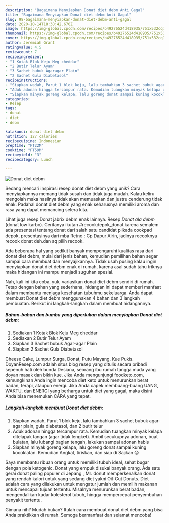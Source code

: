 ```yaml
---
description: "Bagaimana Menyiapkan Donat diet debm Anti Gagal"
title: "Bagaimana Menyiapkan Donat diet debm Anti Gagal"
slug: 98-bagaimana-menyiapkan-donat-diet-debm-anti-gagal
date: 2020-10-14T18:38:42.670Z
image: https://img-global.cpcdn.com/recipes/b49276524d418935/751x532cq70/donat-diet-debm-foto-resep-utama.jpg
thumbnail: https://img-global.cpcdn.com/recipes/b49276524d418935/751x532cq70/donat-diet-debm-foto-resep-utama.jpg
cover: https://img-global.cpcdn.com/recipes/b49276524d418935/751x532cq70/donat-diet-debm-foto-resep-utama.jpg
author: Jeremiah Grant
ratingvalue: 4.5
reviewcount: 7
recipeingredient:
- "1 Kotak Blok Keju Meg cheddar"
- "2 Butir Telur Ayam"
- "3 Sachet bubuk Agaragar Plain"
- "2 Sachet Gula Diabetasol"
recipeinstructions:
- "Siapkan wadah, Parut 1 blok keju, lalu tambahkan 3 sachet bubuk agar-agar plain, gula diabetasol, dan 2 butir telur"
- "Aduk adonan hingga tercampur rata. Kemudian tuangkan minyak kelapa ditelapak tangan (agar tidak lengket). Ambil secukupnya adonan, buat bulatan, lalu lubangi bagian tengah, lakukan sampai adonan habis"
- "Siapkan minyak goreng kelapa, lalu goreng donat sampai kuning kocoklatan. Kemudian Angkat, tiriskan, dan siap di Sajikan 😊"
categories:
- Resep
tags:
- donat
- diet
- debm

katakunci: donat diet debm 
nutrition: 127 calories
recipecuisine: Indonesian
preptime: "PT22M"
cooktime: "PT59M"
recipeyield: "3"
recipecategory: Lunch

---
```



![Donat diet debm](https://img-global.cpcdn.com/recipes/b49276524d418935/751x532cq70/donat-diet-debm-foto-resep-utama.jpg)

Sedang mencari inspirasi resep donat diet debm yang unik? Cara menyiapkannya memang tidak susah dan tidak juga mudah. Kalau keliru mengolah maka hasilnya tidak akan memuaskan dan justru cenderung tidak enak. Padahal donat diet debm yang enak seharusnya memiliki aroma dan rasa yang dapat memancing selera kita.

Lihat juga resep Donat jabrix debm enak lainnya. Resep *Donat ala debm* (donat low karbo). Ceritanya ikutan #recookdepok_donat.karena semalem ada presentasi tentang donat dari salah satu candidat pilkada cookpad depok, presentasinya dari mba Retno : Cp Dapur Airin, jadinya recooknya recook donat deh.dan aq pilih recook.

Ada beberapa hal yang sedikit banyak mempengaruhi kualitas rasa dari donat diet debm, mulai dari jenis bahan, kemudian pemilihan bahan segar sampai cara membuat dan menyajikannya. Tidak usah pusing kalau ingin menyiapkan donat diet debm enak di rumah, karena asal sudah tahu triknya maka hidangan ini mampu menjadi suguhan spesial.


Nah, kali ini kita coba, yuk, variasikan donat diet debm sendiri di rumah. Tetap dengan bahan yang sederhana, hidangan ini dapat memberi manfaat dalam membantu menjaga kesehatan tubuhmu sekeluarga. Anda dapat membuat Donat diet debm menggunakan 4 bahan dan 3 langkah pembuatan. Berikut ini langkah-langkah dalam membuat hidangannya.

<!--inarticleads1-->

##### Bahan-bahan dan bumbu yang diperlukan dalam menyiapkan Donat diet debm:

1. Sediakan 1 Kotak Blok Keju Meg cheddar
1. Sediakan 2 Butir Telur Ayam
1. Siapkan 3 Sachet bubuk Agar-agar Plain
1. Siapkan 2 Sachet Gula Diabetasol


Cheese Cake, Lumpur Surga, Donat, Putu Mayang, Kue Pukis. DoyanResep.com adalah situs blog resep yang ditulis secara pribadi sepenuh hati oleh bunda Desiana, seorang ibu rumah tangga muda yang doyan masak dan bikin kue. Jika Anda mengunjungi foodketo.com, kemungkinan Anda ingin mencoba diet keto untuk menurunkan berat badan, terapi, ataupun energi. Jika Anda capek membuang-buang UANG, WAKTU, dan ENERGI yang berharga untuk diet yang gagal, maka disini Anda bisa menemukan CARA yang tepat. 

<!--inarticleads2-->

##### Langkah-langkah membuat Donat diet debm:

1. Siapkan wadah, Parut 1 blok keju, lalu tambahkan 3 sachet bubuk agar-agar plain, gula diabetasol, dan 2 butir telur
1. Aduk adonan hingga tercampur rata. Kemudian tuangkan minyak kelapa ditelapak tangan (agar tidak lengket). Ambil secukupnya adonan, buat bulatan, lalu lubangi bagian tengah, lakukan sampai adonan habis
1. Siapkan minyak goreng kelapa, lalu goreng donat sampai kuning kocoklatan. Kemudian Angkat, tiriskan, dan siap di Sajikan 😊


Saya membantu ribuan orang untuk memiliki tubuh ideal, sehat bugar dengan pola ketogenic. Donat yang empuk disukai banyak orang. Ada satu gerai donat paling populer di Jepang , Mr. donut memperkenalkan donat yang rendah kalori untuk yang sedang diet yakni Oil-Cut Donuts. Diet adalah cara yang dilakukan untuk mengatur jumlah dan memilih makanan untuk mencapai tujuan tertentu. Misalnya menurunkan berat badan, mengendalikan kadar kolesterol tubuh, hingga mempercepat penyembuhan penyakit tertentu. 

Gimana nih? Mudah bukan? Itulah cara membuat donat diet debm yang bisa Anda praktikkan di rumah. Semoga bermanfaat dan selamat mencoba!

